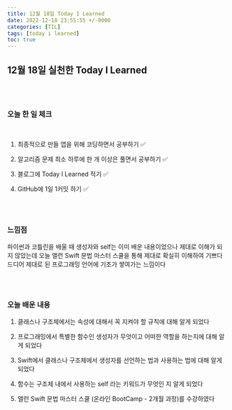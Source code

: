 ```yaml
---
title: 12월 18일 Today I Learned
date: 2022-12-18 23:55:55 +/-0000
categories: [TIL]
tags: [today i learned]
toc: true
---
```


## 12월 18일 실천한 Today I Learned

<br><br>

### 오늘 한 일 체크
<br>

1. 최종적으로 만들 앱을 위해 코딩하면서 공부하기 ✅

2. 알고리즘 문제 최소 하루에 한 개 이상은 풀면서 공부하기 ✅

3. 블로그에 Today I Learned 적기 ✅

4. GitHub에 1일 1커밋 하기 ✅

<br><br>

### 느낌점

파이썬과 코틀린을 배울 때 생성자와 self는 이미 배운 내용이었으나 제대로 이해가 되지 않았는데 오늘 앨런 Swift 문법 마스터 스쿨을 통해 제대로 확실히 이해하여 기쁘다 드디어 제대로 된 프로그래밍 언어에 기초가 쌓여가는 느낌이다

<br><br>

### 오늘 배운 내용

1. 클래스나 구조체에서는 속성에 대해서 꼭 지켜야 할 규칙에 대해 알게 되었다

1. 프로그래밍에서 특별한 함수인 생성자가 무엇이고 어떠한 역할을 하는지에 대해 알게 되었다

1. Swift에서 클래스나 구조체에서 생성자를 선언하는 법과 사용하는 법에 대해 알게 되었다

1. 함수는 구조체 내에서 사용하는 self 라는 키워드가 무엇인 지 알게 되었다

1. 앨런 Swift 문법 마스터 스쿨 (온라인 BootCamp - 2개월 과정)를 수강하였다